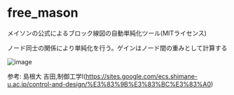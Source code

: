# free_mason
メイソンの公式によるブロック線図の自動単純化ツール(MITライセンス)

ノード同士の関係により単純化を行う。ゲインはノード間の重みとして計算する

![image](https://github.com/Herotako/block_diagram/assets/127956962/2cd0be19-37ba-497d-88b8-db7e81d820b1)


参考: 島根大 吉田,制御工学Ⅰ(https://sites.google.com/ecs.shimane-u.ac.jp/control-and-design/%E3%83%9B%E3%83%BC%E3%83%A0)
